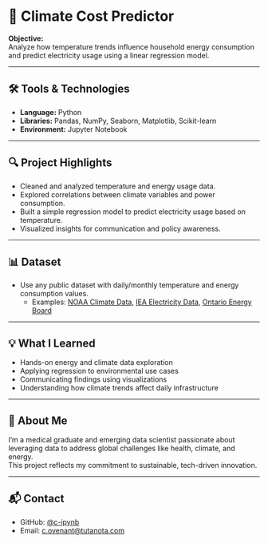 # 🔋 Climate Cost Predictor

**Objective:**  
Analyze how temperature trends influence household energy consumption and predict electricity usage using a linear regression model.

---

## 🛠️ Tools & Technologies

- **Language:** Python  
- **Libraries:** Pandas, NumPy, Seaborn, Matplotlib, Scikit-learn  
- **Environment:** Jupyter Notebook

---

## 🔍 Project Highlights

- Cleaned and analyzed temperature and energy usage data.
- Explored correlations between climate variables and power consumption.
- Built a simple regression model to predict electricity usage based on temperature.
- Visualized insights for communication and policy awareness.

---

## 📊 Dataset

- Use any public dataset with daily/monthly temperature and energy consumption values.  
  - Examples: [NOAA Climate Data](https://www.ncei.noaa.gov/), [IEA Electricity Data](https://www.iea.org/data-and-statistics), [Ontario Energy Board](https://www.oeb.ca/)

---

## 💡 What I Learned

- Hands-on energy and climate data exploration
- Applying regression to environmental use cases
- Communicating findings using visualizations
- Understanding how climate trends affect daily infrastructure

---

## 👤 About Me

I’m a medical graduate and emerging data scientist passionate about leveraging data to address global challenges like health, climate, and energy.  
This project reflects my commitment to sustainable, tech-driven innovation.

---

## 📬 Contact

- GitHub: [@c-ipynb](https://github.com/c-ipynb)  
- Email: c.ovenant@tutanota.com
